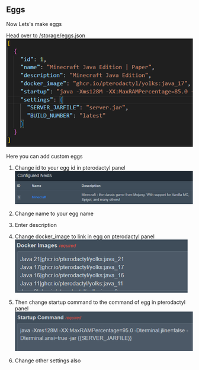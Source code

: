 ## Eggs

Now Lets's make eggs

Head over to /storage/eggs.json
![alt text](image-10.png)

Here you can add custom eggs

1) Change id to your egg id in pterodactyl panel
![alt text](image-13.png)

2) Change name to your egg name 

3) Enter description

4) Change docker_image to link in egg on pterodactyl panel
![alt text](image-15.png)

5) Then change startup command to the command of egg in pterodactyl panel
![alt text](image-14.png)

6) Change other settings also